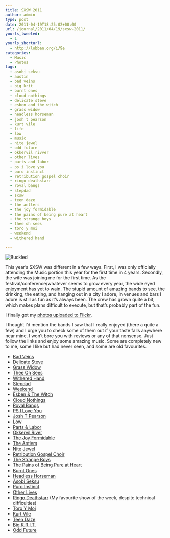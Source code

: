 ```yaml
---
title: SXSW 2011
author: admin
type: post
date: 2011-04-19T18:25:02+00:00
url: /journal/2011/04/19/sxsw-2011/
yourls_tweeted:
  - 1
yourls_shorturl:
  - http://lobban.org/i/9e
categories:
  - Music
  - Photos
tags:
  - asobi seksu
  - austin
  - bad veins
  - big krit
  - burnt ones
  - cloud nothings
  - delicate steve
  - esben and the witch
  - grass widow
  - headless horseman
  - josh t pearson
  - kurt vile
  - life
  - low
  - music
  - nite jewel
  - odd future
  - okkervil rivver
  - other lives
  - parts and labor
  - ps i love you
  - puro instinct
  - retribution gospel choir
  - ringo deathstarr
  - royal bangs
  - stepdad
  - sxsw
  - teen daze
  - the antlers
  - the joy formidable
  - the pains of being pure at heart
  - the strange boys
  - thee oh sees
  - toro y moi
  - weekend
  - withered hand

---
```

<img class="alignnone size-large wp-image-1469215902" title="5607066879_9cf7610147_z" src="http://lobban.org/wp-content/uploads/2011/04/5607066879_9cf7610147_z-564x423.jpg" alt="Buckled" />

This year&#8217;s SXSW was different in a few ways. First, I was only officially attending the Music portion this year for the first time in 4 years. Secondly, the wife was joining me for the first time. As the festival/conference/whatever seems to grow every year, the wide eyed enjoyment has yet to wain. The stupid amount of amazing bands to see, the drinking, the eating, and hanging out in a city I adore, in venues and bars I adore is still as fun as it&#8217;s always been. The crew has grown quite a bit, which makes plans difficult to execute, but that&#8217;s probably part of the fun.

I finally got my [photos uploaded to Flickr][1].

I thought I&#8217;d mention the bands I saw that I really enjoyed (there a quite a few) and I urge you to check some of them out if your taste falls anywhere near mine. I won&#8217;t bore you with reviews or any of that nonsense. Just follow the links and enjoy some amazing music. Some are completely new to me, some I like but had never seen, and some are old favourites.

  * [Bad Veins][2]
  * [Delicate Steve][3]
  * [Grass Widow][4]
  * [Thee Oh Sees][5]
  * [Withered Hand][6]
  * [Stepdad][7]
  * [Weekend][8]
  * [Esben & The Witch][9]
  * [Cloud Nothings][10]
  * [Royal Bangs][11]
  * [PS I Love You][12]
  * [Josh T Pearson][13]
  * [Low][14]
  * [Parts & Labor][15]
  * [Okkervil River][16]
  * [The Joy Formidable][17]
  * [The Antlers][18]
  * [Nite Jewel][19]
  * [Retribution Gospel Choir][20]
  * [The Strange Boys][21]
  * [The Pains of Being Pure at Heart][22]
  * [Burnt Ones][23]
  * [Headless Horseman][24]
  * [Asobi Seksu][25]
  * [Puro Instinct][26]
  * [Other Lives][27]
  * [Ringo Deathstarr][28] (My favourite show of the week, despite technical difficulties)
  * [Toro Y Moi][29]
  * [Kurt Vile][30]
  * [Teen Daze][31]
  * [Big K.R.I.T.][32]
  * [Odd Future][33]

 [1]: http://www.flickr.com/photos/nonimage/sets/72157626345553699/ "SXSW 2011 photos"
 [2]: http://www.badveins.net/
 [3]: http://delicatesteve.com/
 [4]: http://wizardmountain.org/grasswidow/
 [5]: http://www.theeohsees.com/
 [6]: http://witheredhand.com/
 [7]: http://www.stepdad.us/
 [8]: http://www.myspace.com/weekendmusic
 [9]: http://www.esbenandthewitch.co.uk/
 [10]: http://www.myspace.com/cloudnothings
 [11]: http://www.royalbangs.com/
 [12]: http://www.myspace.com/psiloveyouband
 [13]: http://www.joshtpearson.co.uk/
 [14]: http://chairkickers.com
 [15]: http://www.partsandlabor.net/
 [16]: http://www.okkervilriver.com/
 [17]: http://www.thejoyformidable.com/
 [18]: http://www.antlersmusic.com/
 [19]: http://www.nitejewel.com/
 [20]: http://retributiongospelchoir.com/
 [21]: http://www.myspace.com/thestrangeboys
 [22]: http://www.thepainsofbeingpureatheart.com/
 [23]: http://burntones.bandcamp.com/
 [24]: http://headlesshorseman.bandcamp.com/
 [25]: http://www.asobiseksu.com/
 [26]: http://puroinstinct.bandcamp.com/
 [27]: http://otherlives.com/
 [28]: http://www.last.fm/music/Ringo+Deathstarr
 [29]: http://www.myspace.com/toroymoi
 [30]: http://kurtvile.com/
 [31]: http://teendaze.tumblr.com/
 [32]: http://www.myspace.com/bigkrit
 [33]: http://oddfuture.com/